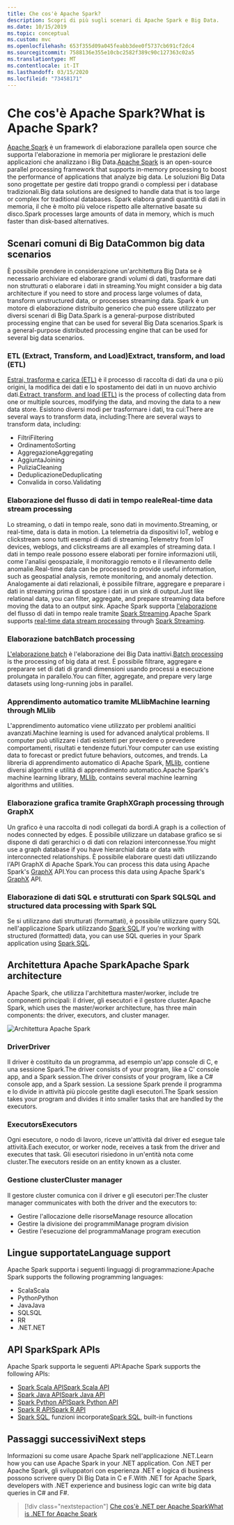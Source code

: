 ```yaml
---
title: Che cos'è Apache Spark?
description: Scopri di più sugli scenari di Apache Spark e Big Data.
ms.date: 10/15/2019
ms.topic: conceptual
ms.custom: mvc
ms.openlocfilehash: 653f355d09a045feabb3dee0f5737cb691cf2dc4
ms.sourcegitcommit: 7588136e355e10cbc2582f389c90c127363c02a5
ms.translationtype: MT
ms.contentlocale: it-IT
ms.lasthandoff: 03/15/2020
ms.locfileid: "73458171"
---
```

# <a name="what-is-apache-spark"></a><span data-ttu-id="798b5-103">Che cos'è Apache Spark?</span><span class="sxs-lookup"><span data-stu-id="798b5-103">What is Apache Spark?</span></span>

<span data-ttu-id="798b5-104">[Apache Spark](https://spark.apache.org/) è un framework di elaborazione parallela open source che supporta l'elaborazione in memoria per migliorare le prestazioni delle applicazioni che analizzano i Big Data.</span><span class="sxs-lookup"><span data-stu-id="798b5-104">[Apache Spark](https://spark.apache.org/) is an open-source parallel processing framework that supports in-memory processing to boost the performance of applications that analyze big data.</span></span> <span data-ttu-id="798b5-105">Le soluzioni Big Data sono progettate per gestire dati troppo grandi o complessi per i database tradizionali.</span><span class="sxs-lookup"><span data-stu-id="798b5-105">Big data solutions are designed to handle data that is too large or complex for traditional databases.</span></span> <span data-ttu-id="798b5-106">Spark elabora grandi quantità di dati in memoria, il che è molto più veloce rispetto alle alternative basate su disco.</span><span class="sxs-lookup"><span data-stu-id="798b5-106">Spark processes large amounts of data in memory, which is much faster than disk-based alternatives.</span></span>

## <a name="common-big-data-scenarios"></a><span data-ttu-id="798b5-107">Scenari comuni di Big Data</span><span class="sxs-lookup"><span data-stu-id="798b5-107">Common big data scenarios</span></span>

<span data-ttu-id="798b5-108">È possibile prendere in considerazione un'architettura Big Data se è necessario archiviare ed elaborare grandi volumi di dati, trasformare dati non strutturati o elaborare i dati in streaming.</span><span class="sxs-lookup"><span data-stu-id="798b5-108">You might consider a big data architecture if you need to store and process large volumes of data, transform unstructured data, or processes streaming data.</span></span> <span data-ttu-id="798b5-109">Spark è un motore di elaborazione distribuito generico che può essere utilizzato per diversi scenari di Big Data.Spark is a general-purpose distributed processing engine that can be used for several Big Data scenarios.</span><span class="sxs-lookup"><span data-stu-id="798b5-109">Spark is a general-purpose distributed processing engine that can be used for several big data scenarios.</span></span>

### <a name="extract-transform-and-load-etl"></a><span data-ttu-id="798b5-110">ETL (Extract, Transform, and Load)</span><span class="sxs-lookup"><span data-stu-id="798b5-110">Extract, transform, and load (ETL)</span></span>

<span data-ttu-id="798b5-111">[Estrai, trasforma e carica (ETL)](/azure/architecture/data-guide/relational-data/etl) è il processo di raccolta di dati da una o più origini, la modifica dei dati e lo spostamento dei dati in un nuovo archivio dati.</span><span class="sxs-lookup"><span data-stu-id="798b5-111">[Extract, transform, and load (ETL)](/azure/architecture/data-guide/relational-data/etl) is the process of collecting data from one or multiple sources, modifying the data, and moving the data to a new data store.</span></span> <span data-ttu-id="798b5-112">Esistono diversi modi per trasformare i dati, tra cui:There are several ways to transform data, including:</span><span class="sxs-lookup"><span data-stu-id="798b5-112">There are several ways to transform data, including:</span></span>

* <span data-ttu-id="798b5-113">Filtri</span><span class="sxs-lookup"><span data-stu-id="798b5-113">Filtering</span></span>
* <span data-ttu-id="798b5-114">Ordinamento</span><span class="sxs-lookup"><span data-stu-id="798b5-114">Sorting</span></span>
* <span data-ttu-id="798b5-115">Aggregazione</span><span class="sxs-lookup"><span data-stu-id="798b5-115">Aggregating</span></span>
* <span data-ttu-id="798b5-116">Aggiunta</span><span class="sxs-lookup"><span data-stu-id="798b5-116">Joining</span></span>
* <span data-ttu-id="798b5-117">Pulizia</span><span class="sxs-lookup"><span data-stu-id="798b5-117">Cleaning</span></span>
* <span data-ttu-id="798b5-118">Deduplicazione</span><span class="sxs-lookup"><span data-stu-id="798b5-118">Deduplicating</span></span>
* <span data-ttu-id="798b5-119">Convalida in corso.</span><span class="sxs-lookup"><span data-stu-id="798b5-119">Validating</span></span>

### <a name="real-time-data-stream-processing"></a><span data-ttu-id="798b5-120">Elaborazione del flusso di dati in tempo reale</span><span class="sxs-lookup"><span data-stu-id="798b5-120">Real-time data stream processing</span></span>

<span data-ttu-id="798b5-121">Lo streaming, o dati in tempo reale, sono dati in movimento.</span><span class="sxs-lookup"><span data-stu-id="798b5-121">Streaming, or real-time, data is data in motion.</span></span> <span data-ttu-id="798b5-122">La telemetria da dispositivi IoT, weblog e clickstream sono tutti esempi di dati di streaming.</span><span class="sxs-lookup"><span data-stu-id="798b5-122">Telemetry from IoT devices, weblogs, and clickstreams are all examples of streaming data.</span></span> <span data-ttu-id="798b5-123">I dati in tempo reale possono essere elaborati per fornire informazioni utili, come l'analisi geospaziale, il monitoraggio remoto e il rilevamento delle anomalie.</span><span class="sxs-lookup"><span data-stu-id="798b5-123">Real-time data can be processed to provide useful information, such as geospatial analysis, remote monitoring, and anomaly detection.</span></span> <span data-ttu-id="798b5-124">Analogamente ai dati relazionali, è possibile filtrare, aggregare e preparare i dati in streaming prima di spostare i dati in un sink di output.</span><span class="sxs-lookup"><span data-stu-id="798b5-124">Just like relational data, you can filter, aggregate, and prepare streaming data before moving the data to an output sink.</span></span> <span data-ttu-id="798b5-125">Apache Spark supporta [l'elaborazione](/azure/architecture/data-guide/big-data/real-time-processing) del flusso di dati in tempo reale tramite [Spark Streaming](https://spark.apache.org/streaming/).</span><span class="sxs-lookup"><span data-stu-id="798b5-125">Apache Spark supports [real-time data stream processing](/azure/architecture/data-guide/big-data/real-time-processing) through [Spark Streaming](https://spark.apache.org/streaming/).</span></span>

### <a name="batch-processing"></a><span data-ttu-id="798b5-126">Elaborazione batch</span><span class="sxs-lookup"><span data-stu-id="798b5-126">Batch processing</span></span>

<span data-ttu-id="798b5-127">[L'elaborazione batch](/azure/architecture/data-guide/big-data/batch-processing) è l'elaborazione dei Big Data inattivi.</span><span class="sxs-lookup"><span data-stu-id="798b5-127">[Batch processing](/azure/architecture/data-guide/big-data/batch-processing) is the processing of big data at rest.</span></span> <span data-ttu-id="798b5-128">È possibile filtrare, aggregare e preparare set di dati di grandi dimensioni usando processi a esecuzione prolungata in parallelo.</span><span class="sxs-lookup"><span data-stu-id="798b5-128">You can filter, aggregate, and prepare very large datasets using long-running jobs in parallel.</span></span>

### <a name="machine-learning-through-mllib"></a><span data-ttu-id="798b5-129">Apprendimento automatico tramite MLlib</span><span class="sxs-lookup"><span data-stu-id="798b5-129">Machine learning through MLlib</span></span>

<span data-ttu-id="798b5-130">L'apprendimento automatico viene utilizzato per problemi analitici avanzati.</span><span class="sxs-lookup"><span data-stu-id="798b5-130">Machine learning is used for advanced analytical problems.</span></span> <span data-ttu-id="798b5-131">Il computer può utilizzare i dati esistenti per prevedere o prevedere comportamenti, risultati e tendenze futuri.</span><span class="sxs-lookup"><span data-stu-id="798b5-131">Your computer can use existing data to forecast or predict future behaviors, outcomes, and trends.</span></span> <span data-ttu-id="798b5-132">La libreria di apprendimento automatico di Apache Spark, [MLlib](https://spark.apache.org/mllib/), contiene diversi algoritmi e utilità di apprendimento automatico.</span><span class="sxs-lookup"><span data-stu-id="798b5-132">Apache Spark's machine learning library, [MLlib](https://spark.apache.org/mllib/), contains several machine learning algorithms and utilities.</span></span>

### <a name="graph-processing-through-graphx"></a><span data-ttu-id="798b5-133">Elaborazione grafica tramite GraphX</span><span class="sxs-lookup"><span data-stu-id="798b5-133">Graph processing through GraphX</span></span>

<span data-ttu-id="798b5-134">Un grafico è una raccolta di nodi collegati da bordi.</span><span class="sxs-lookup"><span data-stu-id="798b5-134">A graph is a collection of nodes connected by edges.</span></span> <span data-ttu-id="798b5-135">È possibile utilizzare un database grafico se si dispone di dati gerarchici o di dati con relazioni interconnesse.</span><span class="sxs-lookup"><span data-stu-id="798b5-135">You might use a graph database if you have hierarchial data or data with interconnected relationships.</span></span> <span data-ttu-id="798b5-136">È possibile elaborare questi dati utilizzando l'API GraphX di Apache Spark.You can process this data using Apache Spark's [GraphX](https://spark.apache.org/graphx/) API.</span><span class="sxs-lookup"><span data-stu-id="798b5-136">You can process this data using Apache Spark's [GraphX](https://spark.apache.org/graphx/) API.</span></span>

### <a name="sql-and-structured-data-processing-with-spark-sql"></a><span data-ttu-id="798b5-137">Elaborazione di dati SQL e strutturati con Spark SQL</span><span class="sxs-lookup"><span data-stu-id="798b5-137">SQL and structured data processing with Spark SQL</span></span>

<span data-ttu-id="798b5-138">Se si utilizzano dati strutturati (formattati), è possibile utilizzare query SQL nell'applicazione Spark utilizzando [Spark SQL](https://spark.apache.org/sql/).</span><span class="sxs-lookup"><span data-stu-id="798b5-138">If you're working with structured (formatted) data, you can use SQL queries in your Spark application using [Spark SQL](https://spark.apache.org/sql/).</span></span>

## <a name="apache-spark-architecture"></a><span data-ttu-id="798b5-139">Architettura Apache Spark</span><span class="sxs-lookup"><span data-stu-id="798b5-139">Apache Spark architecture</span></span>

<span data-ttu-id="798b5-140">Apache Spark, che utilizza l'architettura master/worker, include tre componenti principali: il driver, gli esecutori e il gestore cluster.</span><span class="sxs-lookup"><span data-stu-id="798b5-140">Apache Spark, which uses the master/worker architecture, has three main components: the driver, executors, and cluster manager.</span></span>

![Architettura Apache Spark](media/spark-architecture.png)

### <a name="driver"></a><span data-ttu-id="798b5-142">Driver</span><span class="sxs-lookup"><span data-stu-id="798b5-142">Driver</span></span>

<span data-ttu-id="798b5-143">Il driver è costituito da un programma, ad esempio un'app console di C, e una sessione Spark.The driver consists of your program, like a C' console app, and a Spark session.</span><span class="sxs-lookup"><span data-stu-id="798b5-143">The driver consists of your program, like a C# console app, and a Spark session.</span></span> <span data-ttu-id="798b5-144">La sessione Spark prende il programma e lo divide in attività più piccole gestite dagli esecutori.</span><span class="sxs-lookup"><span data-stu-id="798b5-144">The Spark session takes your program and divides it into smaller tasks that are handled by the executors.</span></span>

### <a name="executors"></a><span data-ttu-id="798b5-145">Executors</span><span class="sxs-lookup"><span data-stu-id="798b5-145">Executors</span></span>

<span data-ttu-id="798b5-146">Ogni esecutore, o nodo di lavoro, riceve un'attività dal driver ed esegue tale attività.</span><span class="sxs-lookup"><span data-stu-id="798b5-146">Each executor, or worker node, receives a task from the driver and executes that task.</span></span> <span data-ttu-id="798b5-147">Gli esecutori risiedono in un'entità nota come cluster.</span><span class="sxs-lookup"><span data-stu-id="798b5-147">The executors reside on an entity known as a cluster.</span></span>

### <a name="cluster-manager"></a><span data-ttu-id="798b5-148">Gestione cluster</span><span class="sxs-lookup"><span data-stu-id="798b5-148">Cluster manager</span></span>

<span data-ttu-id="798b5-149">Il gestore cluster comunica con il driver e gli esecutori per:</span><span class="sxs-lookup"><span data-stu-id="798b5-149">The cluster manager communicates with both the driver and the executors to:</span></span>

* <span data-ttu-id="798b5-150">Gestire l'allocazione delle risorse</span><span class="sxs-lookup"><span data-stu-id="798b5-150">Manage resource allocation</span></span>
* <span data-ttu-id="798b5-151">Gestire la divisione dei programmi</span><span class="sxs-lookup"><span data-stu-id="798b5-151">Manage program division</span></span>
* <span data-ttu-id="798b5-152">Gestire l'esecuzione del programma</span><span class="sxs-lookup"><span data-stu-id="798b5-152">Manage program execution</span></span>

## <a name="language-support"></a><span data-ttu-id="798b5-153">Lingue supportate</span><span class="sxs-lookup"><span data-stu-id="798b5-153">Language support</span></span>

<span data-ttu-id="798b5-154">Apache Spark supporta i seguenti linguaggi di programmazione:</span><span class="sxs-lookup"><span data-stu-id="798b5-154">Apache Spark supports the following programming languages:</span></span>

* <span data-ttu-id="798b5-155">Scala</span><span class="sxs-lookup"><span data-stu-id="798b5-155">Scala</span></span>
* <span data-ttu-id="798b5-156">Python</span><span class="sxs-lookup"><span data-stu-id="798b5-156">Python</span></span>
* <span data-ttu-id="798b5-157">Java</span><span class="sxs-lookup"><span data-stu-id="798b5-157">Java</span></span>
* <span data-ttu-id="798b5-158">SQL</span><span class="sxs-lookup"><span data-stu-id="798b5-158">SQL</span></span>
* <span data-ttu-id="798b5-159">R</span><span class="sxs-lookup"><span data-stu-id="798b5-159">R</span></span>
* <span data-ttu-id="798b5-160">.NET</span><span class="sxs-lookup"><span data-stu-id="798b5-160">.NET</span></span>

## <a name="spark-apis"></a><span data-ttu-id="798b5-161">API Spark</span><span class="sxs-lookup"><span data-stu-id="798b5-161">Spark APIs</span></span>

<span data-ttu-id="798b5-162">Apache Spark supporta le seguenti API:</span><span class="sxs-lookup"><span data-stu-id="798b5-162">Apache Spark supports the following APIs:</span></span>

* [<span data-ttu-id="798b5-163">Spark Scala API</span><span class="sxs-lookup"><span data-stu-id="798b5-163">Spark Scala API</span></span>](https://spark.apache.org/docs/2.2.0/api/scala/index.html)
* [<span data-ttu-id="798b5-164">Spark Java API</span><span class="sxs-lookup"><span data-stu-id="798b5-164">Spark Java API</span></span>](https://spark.apache.org/docs/2.2.0/api/java/index.html)
* [<span data-ttu-id="798b5-165">Spark Python API</span><span class="sxs-lookup"><span data-stu-id="798b5-165">Spark Python API</span></span>](https://spark.apache.org/docs/2.2.0/api/python/index.html)
* [<span data-ttu-id="798b5-166">Spark R API</span><span class="sxs-lookup"><span data-stu-id="798b5-166">Spark R API</span></span>](https://spark.apache.org/docs/2.2.0/api/R/index.html)
* <span data-ttu-id="798b5-167">[Spark SQL](https://spark.apache.org/docs/latest/api/sql/index.html), funzioni incorporate</span><span class="sxs-lookup"><span data-stu-id="798b5-167">[Spark SQL](https://spark.apache.org/docs/latest/api/sql/index.html), built-in functions</span></span>

## <a name="next-steps"></a><span data-ttu-id="798b5-168">Passaggi successivi</span><span class="sxs-lookup"><span data-stu-id="798b5-168">Next steps</span></span>

<span data-ttu-id="798b5-169">Informazioni su come usare Apache Spark nell'applicazione .NET.</span><span class="sxs-lookup"><span data-stu-id="798b5-169">Learn how you can use Apache Spark in your .NET application.</span></span> <span data-ttu-id="798b5-170">Con .NET per Apache Spark, gli sviluppatori con esperienza .NET e logica di business possono scrivere query Di Big Data in C e F.</span><span class="sxs-lookup"><span data-stu-id="798b5-170">With .NET for Apache Spark, developers with .NET experience and business logic can write big data queries in C# and F#.</span></span>
> [!div class="nextstepaction"]
> [<span data-ttu-id="798b5-171">Che cos'è .NET per Apache Spark</span><span class="sxs-lookup"><span data-stu-id="798b5-171">What is .NET for Apache Spark</span></span>](what-is-apache-spark-dotnet.md)
